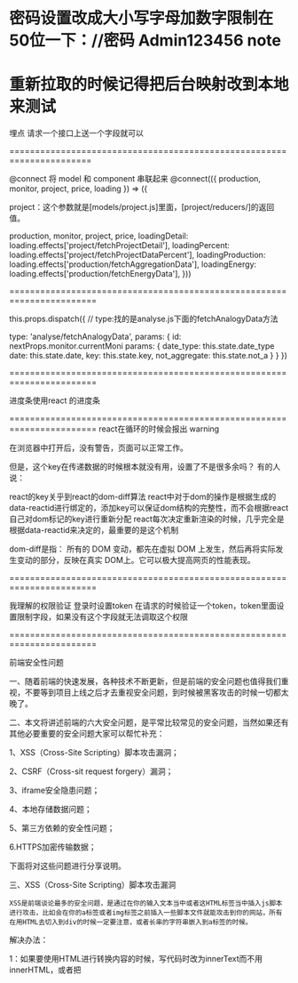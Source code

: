 密码设置改成大小写字母加数字限制在50位一下：//密码 Admin123456
note
=================================================

重新拉取的时候记得把后台映射改到本地来测试
======================================================================

埋点
请求一个接口上送一个字段就可以

======================================================================

@connect
将 model 和 component 串联起来
@connect(({ production, monitor, project, price, loading }) => ({

project：这个参数就是[models/project.js]里面，[project/reducers/]的返回值。

  production,
  monitor,
  project,
  price,
  loadingDetail: loading.effects['project/fetchProjectDetail'],
  loadingPercent: loading.effects['project/fetchProjectDataPercent'],
  loadingProduction: loading.effects['production/fetchAggregationData'],
  loadingEnergy: loading.effects['production/fetchEnergyData'],
}))

=======================================================================

this.props.dispatch({
// type:找的是analyse.js下面的fetchAnalogyData方法

  type: 'analyse/fetchAnalogyData',
  params: {
    id: nextProps.monitor.currentMoni
    params: {
      date_type: this.state.date_type
      date: this.state.date,
      key: this.state.key,
      not_aggregate: this.state.not_a
    }
  }
})



=======================================================================

进度条使用react 的进度条

=======================================================================
react在循环的时候会报出 warning

在浏览器中打开后，没有警告，页面可以正常工作。

但是，这个key在传递数据的时候根本就没有用，设置了不是很多余吗？
有的人说：

 react的key关乎到react的dom-diff算法 react中对于dom的操作是根据生成的data-reactid进行绑定的，添加key可以保证dom结构的完整性，而不会根据react自己对dom标记的key进行重新分配 react每次决定重新渲染的时候，几乎完全是根据data-reactid来决定的，最重要的是这个机制

dom-diff是指： 所有的 DOM 变动，都先在虚拟 DOM 上发生，然后再将实际发生变动的部分，反映在真实 DOM上。它可以极大提高网页的性能表现。


=======================================================================

我理解的权限验证
登录时设置token
在请求的时候验证一个token，token里面设置限制字段，如果没有这个字段就无法调取这个权限


=======================================================================

前端安全性问题


一、随着前端的快速发展，各种技术不断更新，但是前端的安全问题也值得我们重视，不要等到项目上线之后才去重视安全问题，到时候被黑客攻击的时候一切都太晚了。

二、本文将讲述前端的六大安全问题，是平常比较常见的安全问题，当然如果还有其他必要重要的安全问题大家可以帮忙补充：

1、XSS（Cross-Site Scripting）脚本攻击漏洞；

2、CSRF（Cross-sit request forgery）漏洞；

3、iframe安全隐患问题；

4、本地存储数据问题；

5、第三方依赖的安全性问题；

6.HTTPS加密传输数据；

下面将对这些问题进行分享说明。

三、XSS（Cross-Site Scripting）脚本攻击漏洞

    XSS是前端谈论最多的安全问题，是通过在你的输入文本当中或者这HTML标签当中插入js脚本进行攻击，比如会在你的a标签或者img标签之前插入一些脚本文件就能攻击到你的网站，所有在用HTML去切入到div的时候一定要注意，或者长串的字符串嵌入到a标签的时候。

解决办法：

1：如果要使用HTML进行转换内容的时候，写代码时改为innerText而不用innerHTML，或者把<script><iframe>等标签替换掉；

```
 var HtmlUtil = {
     /*1.用浏览器内部转换器实现html转码*/
     htmlEncode:function (html){
         //1.首先动态创建一个容器标签元素，如DIV
         var temp = document.createElement ("div");
         //2.然后将要转换的字符串设置为这个元素的innerText(ie支持)或者textContent(火狐，google支持)
         (temp.textContent != undefined ) ? (temp.textContent = html) : (temp.innerText = html);
         //3.最后返回这个元素的innerHTML，即得到经过HTML编码转换的字符串了
         var output = temp.innerHTML;
         temp = null;
         return output;
     },
     /*2.用浏览器内部转换器实现html解码*/
     htmlDecode:function (text){
         //1.首先动态创建一个容器标签元素，如DIV
         var temp = document.createElement("div");
         //2.然后将要转换的字符串设置为这个元素的innerHTML(ie，火狐，google都支持)
         temp.innerHTML = text;
        //3.最后返回这个元素的innerText(ie支持)或者textContent(火狐，google支持)，即得到经过HTML解码的字符串了。
        var output = temp.innerText || temp.textContent;
         temp = null;
        return output;
     }
 };
```
2.对一些切入标签的字符串进行转义：

```
var HtmlUtil = {
      /*1.用正则表达式实现html转码*/
      htmlEncodeByRegExp:function (str){
           var s = "";
           if(str.length == 0) return "";
           s = str.replace(/&/g,"&amp;");
           s = s.replace(/</g,"&lt;");
          s = s.replace(/>/g,"&gt;");
          s = s.replace(/ /g,"&nbsp;");
          s = s.replace(/\'/g,"&#39;");
          s = s.replace(/\"/g,"&quot;");
          return s;
    },
    /*2.用正则表达式实现html解码*/
    htmlDecodeByRegExp:function (str){
          var s = "";
          if(str.length == 0) return "";
          s = str.replace(/&amp;/g,"&");
          s = s.replace(/&lt;/g,"<");
          s = s.replace(/&gt;/g,">");
          s = s.replace(/&nbsp;/g," ");
          s = s.replace(/&#39;/g,"\'");
          s = s.replace(/&quot;/g,"\"");
          return s;
        }
    };
```
四、CSRF（Cross-sit request forgery）漏洞

CSRF也称为跨站请求伪造，其实就是对网站中的一些表单提交行为被黑客利用。比如你的网站登录的时候存到cookie的一些个人信息，当你访问黑客的网站有一段相同代码隐藏div，但你点击的时候就会导致你的网站被登出或者被登录，就是在对别的网站就行操作的时候会对你之前访问的网站发送请求。

解决办法：

1.增加token验证.因为cookie发送请求的时候会自动增加上，但是token却不会，这样就避免了攻击

2.Referer验证。页面来源的判断

五、iframe安全隐患问题

有时候前端页面为了显示别人的网站或者一些组件的时候，就用iframe来引入进来，比如嵌入一些广告等等。但是有些iframe安全性我们无法去评估测试，有时候会携带一些第三方的插件啊，或者嵌入了一下不安全的脚本啊，这些都是值得我们去考虑的。

解决办法：

1.使用安全的网站进行嵌入；

2.在iframe添加一个叫sandbox的属性，浏览器会对iframe内容进行严格的控制，详细了解可以看看相关的API接口文档。

六、本地存储数据问题

很多开发者为了方便，把一些个人信息不经加密直接存到本地或者cookie，这样是非常不安全的，黑客们可以很容易就拿到用户的信息，所有在放到cookie中的信息或者localStorage里的信息要进行加密，加密可以自己定义一些加密方法或者网上寻找一些加密的插件，或者用base64进行多次加密然后再多次解码，这样就比较安全了。

七、第三方依赖安全隐患

现如今的项目开发，很多都喜欢用别人写好的框架，为了方便快捷，很快的就搭建起项目，自己写的代码不到20%，过多的用第三方依赖或者插件，一方面会影响性能问题，另一方面第三方的依赖或者插件存在很多安全性问题，也会存在这样那样的漏洞，所以使用起来得谨慎。

解决办法：手动去检查那些依赖的安全性问题基本是不可能的，最好是利用一些自动化的工具进行扫描过后再用，比如NSP(Node Security Platform)，Snyk等等。

八、HTTPS加密传输数据

在浏览器对服务器访问或者请求的过程中，会经过很多的协议或者步骤，当其中的某一步被黑客拦截的时候，如果信息没有加密，就会很容易被盗取。所以接口请求以及网站部署等最好进行HTTPS加密，这样防止被人盗取数据。


=======================================================================
/* BasicLayout */

react-intl ：
为React 做国际化这个库提供了 React 组件和Api两种方式来格式化日期，数字和字符串等。


=====================================================================


navigator.language 和 navigator.browserLanguage;

首先查看一下 navigator 对象中的这几个与 language 相关的属性。

navigator 对象包含有关浏览器的信息。没有应用于 navigator 对象的公开标准，不过所有浏览器都支持该对象。但是其内部一些属性及其返回值在各浏览器并不统一。

language：返回当前的浏览器语言（来自 Mozilla Developer Center）
userLanguage：返回操作系统设定的自然语言（来自 MSDN）
browserLanguage：返回当前的浏览器语言（来自 MSDN）
systemLanguage：返回当前操作系统的缺省语言（来自 MSDN）
关于 navigator 对象的更多资料，请参见：MSDN、Mozilla Developer Center。

对于浏览器，Mozilla Developer Center 中的 language 属性与 MSDN 中的 browserLanguage 属性描述很像。


解决方案
可以使用下面的代码获取当前浏览器语言：

(navigator.language || navigator.browserLanguage).toLowerCase()


=====================================================================

#dva-loading 实践用法

- dva-loading 只是提供当前异步加载方法的状态（异步加载中状态为 true，异步加载完成状态为 false），对应加载样式由各自组件自己控制，如：Antd 中 Table 组件自身的 loading 属性。

- 作用
  该组件仅仅监听异步加载状态，这从它的调用方式就可以看出来 const isLoading = loading.effects['user/query']，其中 user/query 是 model 中的异步请求方法。

  loading 在异步请求发出那一刻会持续监听该异步请求方法的状态，在异步请求结束之前 isLoading 的值一直是 true，当此次异步请求结束时 isLoading 的值变成 false，同时 loading 对象停止监听。

- 配置
  dva 项目的 index.js 文件：

  ```
  import createLoading from 'dva-loading';

  const app = dva();

  app.use(createLoading());

  ```

  配置完成后，在任何一个 dva 的 routes 组件中就都会有一个 loading 对象，如果你对 dva 稍有了解的话，应该不难知道 它在哪。比如下面这行代码中的 loading 对象就是由于上面的配置。

```
loading: {
  global: false,
  models: {app: false},
  effects: {app: false}
}

```
 - loading 有三个方法，其中 loading.effects['user/query'] 为监听单一异步请求状态，当页面处于异步加载状态时该值为 true，当页面加载完成时，自动监听该值为 false。

 - 如果同时发出若干个异步请求，需求是当所有异步请求都响应才做下一步操作，可以使用 loading.global() 方法，该方法监听所有异步请求的状态。


- 怎么用

```
// src > models >user.js
export default {
  namespace: 'user',
  state: {
    userList: [],      // 存放用户列表
  },
  effects: {
    * query ({ payload = {} }, { call, put }) {
      // 获取用户列表，赋值给 userList
      // 使用 axios 或者 ajax 请求后台返回数据
      const result = axios.request('xxx/xxx');
      // 调用 reducers 中的 updateState 方法改变 state 中 userList 的值
      yield put({ type: 'updateState', payload: { userList: result.data });
    }
  },
  reducers: {
    updateState (state, { payload }) {
      return { ...state, ...payload };
    },
  },
}

```

```
// src > routes > user.js
import React from 'react';
import { connect } from 'dva';
import { Table } from 'antd';

const User = ({ dispatch, user, loading }) => {
  /**
    根据 loading.effects 对象判断当前异步加载是否完成，并将该值传递给 Table 组件的 loading 属性，
    Table 组件会自己控制加载样式。dva-loading 在这里的作用只是提供异步加载的状态，
    具体加载样式由对应组件自己提供。
  */
  const isLoading = loading.effects['user/query']
  const { userList } = user

  return (
    <Table
      dataSource={userList}
      loading={isLoading}
      rowKey={record => record.id}
    />
  );
}

export default connect(({ user, loading }) => ({ user, loading }))(User);
```

===============================================================

toLowerCase
toLowerCase() 方法用于把字符串转换为小写。

===============================================================
#dva-dynamic
- 其中有一个解决组件动态加载的问题dva/dynamic（工具类）方法
```
import dynamic from 'dva/dynamic'
{
              routeArr.map((item, key) => {
                return <Route key={key} exact path={item.path} component={dynamic({  //保证路由的唯一性 exact   key
                  app,
                  model: item.models,
                  component: item.component,
                })} />
              })

```

- 其中有三个参数
  app： dva实例
  models： 返回Promise数组的函数， Promise返回 dva model
  component : 返回Promise的函数 Promise返回ReactComponent


react-router(Switch)
 - Switch只会渲染一个组件，多个组件如果没有用Switch包着，有符合路径的就会加载


========================================================================

Path-to-RegExp模块
将路径字符串（如/ user /：name）转换为正则表达式。


========================================================================

some() 方法用于检测数组中的元素是否满足指定条件（函数提供）。

some() 方法会依次执行数组的每个元素：

如果有一个元素满足条件，则表达式返回true , 剩余的元素不会再执行检测。
如果没有满足条件的元素，则返回false。
注意： some() 不会对空数组进行检测。

注意： some() 不会改变原始数组。

========================================================================

react-document-title
因为react是单页应用，所以我们可能需要根据不同的路由改变文档的title;react-document-title组件可以实现:
提供了一种document.title在单页面应用程序中指定的声明方式。
这个组件也可以在服务器端使用。

========================================================================

enquire.js。
在CSS中使用Media Query已经变得家常便饭，但如果需要JavaScript参与到这一过程中，则不是非常容易了。好在我们现在有了enquire.js。

API:

　　enquire.register(mediaQuery, handler).

　　　　mediaQuery: 字符串，需要响应的媒体。

　　　　handler: 函数或对象，

　　enquire.unregister(mediaQuery[, handler])

　　　　mediaQuery: 字符串，需要注销响应的媒体。

　　　　handler: 函数或对象，可不写，一旦写了，只有这个handler被注销

　　handler Object:

　　　　destory: 当handler是unregister状态时响应。

　　　　deferSetup: 布尔值。默认false,设置为true时，推迟执行setup里的回调，直到第一次match时才执行。

　　　　setup: 函数。

　　　　　　一般情况下，如果当match时需要请求数据，改变UI。变成unmatch不需要显示UI,再变回match,又要再一次请求数据,显示UI,请求数据就会有很多次。setup的存在就是让数据只需要请求一次，将数据与UI的显示分离开来。即在setup中请求数据,在match中显示UI,setup的回调是只会执行一次的。

　　　　match: 函数。媒体匹配时的回调。

　　　　unmatch: 函数。媒体不匹配时的回调。　　　

主要使用的方法为 register。

```
enquire.register('screen and (max-width: 45em)', {
  // 以下为使用的五种选择

// 当媒体查询与上述匹配时，即当窗口宽度小于45em时的响应
  match: function() {},
// 当窗口从匹配调整到不匹配以后的响应
  unmatch: function() {},
// 只会响应一次，when the handler is registered?
  setup: function() {},
// 默认为false,一旦被设置为true,defers execution of the setup function until the first time the media query is matched
deferSetup: true, destroy: function() {},
// triggered when handler is unregistered. Place cleanup code here
destroy: function() {},
});
```

inquire允许在register中有多个处理程序，
```
// 可以把各种回调放在一个数组中
enquire.register('screen and min-width: 45em', [
  { match: function() { console.log('handler 1 matched'); } },
  { match: function() { console.log('handler 2 matched'); } }
]);

// 或者用以下的方式
const query = 'screen and (min-width: 45em)';
enquire.register(query, function() { console.log('handler 3 matched'); });
enquire.register(query, function() { console.log('handler 4 matched'); });
...
```

当存在很多种不同的屏幕宽度，每种宽度需要不同的布局时，
```
enquire
.register('screen and (max-width: 50em)', function() {
         // handler 1 matched
    });
.register('screen and (max-width: 40em)', function() {
        // handler 2 matched
    });
```

取消注册处理程序，
　　enquire提供了unregister方法去取消register，
```
const query1 = 'screen and (min-width: 40em)';
const query2 = 'screen and (min-width: 5oem)';
const handler1 = {
  match: function() {},
  destory: function() { console.log('handler 1 destoryed'); },
};
const handler2 = {
  match: function() {},
  unmatch: function() { console.log('handler 2 unmatched'); }
};

enquire.register(query1, handler1);
enquire.unregister(query1); // 'handler 1 destoryed'

enquire.register(query2, handler2);
enquire.unregister(query2, handler2); // 'handler 2 unmatched'
```

当unregister只有一个参数query时，匹配该query的handler将会全部被注销，即是说不再会有关于该query的任何操作和响应。

　　当unregister有两个参数query和handler时，注销指定query的指定handler。

　　当handler内有destory时执行destory内的回调，没有destory时，执行unmatch。

在项目中，通过match和unmatch去改变组件的状态，以控制组件是否显示或以怎样的形式显示来达到响应式布局。


========================================================================

getRoutes
获取完整的路线列表。

========================================================================

import { getMenuData } from '../common/menu';
格式化路由

===============================================================

JavaScript使用URLSearchParams获取查询字符串的值（query string）
基本用法

let params = new URLSearchParams(location.search.slice(1));
直接使用location.search需要把开始的问号"?"去掉。例子里使用slice(1)来去掉“?”。

使用URL构造

除了直接使用URLSearchParams构造查询参数外，也可以使用URL来构造

let params = (new URL(location)).searchParams;
获取/添加参数

构造出URLSearchParams后，可以使用

get(key)：获取参数值
set(key,value)：设置参数值
append(key,value)：添加参数值
polyfill

并不是所有的浏览器都支持URLSearchParams API，为了在多个浏览器支持，可以添加URLSearchParams polyfill 。


==========================================================================

Component还是PureComponent

Component和PureComponent有一个不同点
除了为你提供了一个具有浅比较的shouldComponentUpdate方法，PureComponent和Component基本上完全相同。当props或者state改变时，PureComponent将对props和state进行浅比较。另一方面，Component不会比较当前和下个状态的props和state。因此，每当shouldComponentUpdate被调用时，组件默认的会重新渲染。

浅比较101
当把之前和下一个的props和state作比较，浅比较将检查原始值是否有相同的值（例如：1 == 1或者ture==true）,数组和对象引用是否相同。

从不改变
您可能已经听说过，不要在props和state中改变对象和数组，如果你在你的父组件中改变对象，你的“pure”子组件不将更新。虽然值已经被改变，但是子组件比较的是之前props的引用是否相同，所以不会检测到不同。

因此，你可以通过使用es6的assign方法或者数组的扩展运算符或者使用第三方库，强制返回一个新的对象。

存在性能问题？
比较原始值值和对象引用是低耗时操作。如果你有一列子对象并且其中一个子对象更新，对它们的props和state进行检查要比重新渲染每一个子节点要快的多。

其它解决办法
不要在render的函数中绑定值
假设你有一个项目列表，每个项目都传递一个唯一的参数到父方法。为了绑定参数，你可能会这么做：

<CommentItem likeComment={() => this.likeComment(user.id)} />
这个问题会导致每次父组件render方法被调用时，一个新的函数被创建，已将其传入likeComment。这会有一个改变每个子组件props的副作用，它将会造成他们全部重新渲染，即使数据本身没有发生变化。

为了解决这个问题，只需要将父组件的原型方法的引用传递给子组件。子组件的likeComment属性将总是有相同的引用，这样就不会造成不必要的重新渲染。

<CommentItem likeComment={this.likeComment} userID={user.id} />
然后再子组件中创建一个引用了传入属性的类方法：

class CommentItem extends PureComponent {
  ...
  handleLike() {
    this.props.likeComment(this.props.userID)
  }
  ...
}
不要在render方法里派生数据
考虑一下你的配置组件将从一系列文章中展示用户最喜欢的十篇文章。

render() {
  const { posts } = this.props
  const topTen = posts.sort((a, b) => b.likes - a.likes).slice(0, 9)
  return //...
}
每次组件重新渲染时topTen都将有一个新的引用，即使posts没有改变并且派生数据也是相同的。这将造成列表不必要的重新渲染。

你可以通过缓存你的派生数据来解决这个问题。例如，设置派生数据在你的组件state中，仅当posts更新时它才更新。

componentWillMount() {
  this.setTopTenPosts(this.props.posts)
}
componentWillReceiveProps(nextProps) {
  if (this.props.posts !== nextProps.posts) {
    this.setTopTenPosts(nextProps)
  }
}
setTopTenPosts(posts) {
  this.setState({
    topTen: posts.sort((a, b) => b.likes - a.likes).slice(0, 9)
  })
}
如果你正在使用Redux，可以考虑使用reselect来创建"selectors"来组合和缓存派生数据。

==========================================================================


------------------------------------------------------------------------

 overview

react-intl多语言中<FormattedMessage />组件用法
因项目需要，需要根据不同地区当前用户选择的语言， 加载不同的语言文件从而实现国际化。

使用这个组件的时候，我们这么写：
```
<FormattedMessage
    id='app.greeting'
    description='say hello to Howard'
    defaultMessage='Hello, Howard!'
    />
```
- id指代的是这个字符串在locale配置文件中的属性名，description指的是对于这个位置替代的字符串的描述，便于维护代码，不写的话也不会影响输出的结果，当在locale配置文件中没有找到这个id的时候，输出的结果就是defaultMessage的值。

关于react-intl中的<FormattedMessage />组件用法：
首先创建需要翻译的国家语言的js或者json文件，比如：

en_CN.json:

```
{
  "i18n.hello": "Hello, this is i18n",
  "i18n.name": "my name is {name}"
}

```
zh_CN.json:

```
{
  "i18n.hello": "你好，这是i18n",
  "i18n.name": "我的名字是 {name}"
}

```
然后在需要翻译的组件中引入<FormattedMessage />
```
import {FormattedMessage} from 'react-intl';
```

基础用法：
以id属性的值为索引——索引到自定义的映射表：

<FormattedMessage id="i18n.hello" defaultMessage="Hello, this is i18n"/>
其中defaultMessage为id对应的属性值找不到时默认显示的语句。

动态传值:

<FormattedMessage id={i18n.name} values={{name: <b>{name}</b>}} />
在定义i18n.name的模板里用到了{name}，代表可以动态传值，这样可以通过<FormattedMessage />中的 values 属性传一个JSON对象来动态显示我们的内容了。这里要注意是values而不是value!!!!

=======================================================================================


-----------------------------------------------------
modle ：effect
put

用于触发 action 。

yield put({ type: 'todos/add', payload: 'Learn Dva' });

call

用于调用异步逻辑，支持 promise 。

const result = yield call(fetch, '/todos');

select

用于从 state 里获取数据。

const todos = yield select(state => state.todos);




modous pfuncin


============================================================

问题
overview 能耗占比分析 选择监控点是如果切换项目可能导致之前项目的id残留在库里，然后显示在选项里

同比分析里面的 选择年份 会重新渲染 不要放到render里

============================================================

修改antd的主题色
在 。webpackec.js 里将
```
export default {
  entry: 'src/index.js',
  extraBabelPlugins: [
    // 'transform-decorators-legacy',
    <!-- 将style:css,改为style:true -->
    ['import', { libraryName: 'antd', libraryDirectory: 'es', style: true }],
  ],
  加上
  "theme": {
    <!--"primary-color为想要修改的颜色  -->
    "primary-color": "#34558c"
  },
```